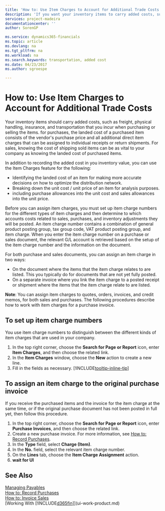 ```yaml
---
title: 'How to: Use Item Charges to Account for Additional Trade Costs| Microsoft Docs'
description: 'If you want your inventory items to carry added costs, such as freight, physical handling, insurance, and transportation that you incur when purchasing or selling items, you can use the Item Charges feature.'
services: project-madeira
documentationcenter: ''
author: SorenGP

ms.service: dynamics365-financials
ms.topic: article
ms.devlang: na
ms.tgt_pltfrm: na
ms.workload: na
ms.search.keywords: transportation, added cost
ms.date: 04/23/2017
ms.author: sgroespe

---
```

# How to: Use Item Charges to Account for Additional Trade Costs
Your inventory items should carry added costs, such as freight, physical handling, insurance, and transportation that you incur when purchasing or selling the items. for purchases, the landed cost of a purchased item consists of the vendor's purchase price and all additional direct item charges that can be assigned to individual receipts or return shipments. For sales, knowing the cost of shipping sold items can be as vital to your company as knowing the landed cost of purchased items.

In addition to recording the added cost in you inventory value, you can use the Item Charges feature for the following:

- Identifying the landed cost of an item for making more accurate decisions on how to optimize the distribution network.
- Breaking down the unit cost / unit price of an item for analysis purposes.
- including purchase allowances into the unit cost and sales allowances into the unit price.

Before you can assign item charges, you must set up item charge numbers for the different types of item charges and then determine to which accounts costs related to sales, purchases, and inventory adjustments they will be posted. An item charge number contains a combination of general product posting group, tax group code, VAT product posting group, and item charge. When you enter the item charge number on a purchase or sales document, the relevant G/L account is retrieved based on the setup of the item charge number and the information on the document.

For both purchase and sales documents, you can assign an item charge in two ways:
- On the document where the items that the item charge relates to are listed. This you typically do for documents that are not yet fully posted.
- On a separate invoice where you link the item charge to a posted receipt or shipment where the items that the item charge relate to are listed.

**Note**: You can assign item charges to quotes, orders, invoices, and credit memos, for both sales and purchases. The following procedures describe how to work with item charges for a purchase invoice.

## To set up item charge numbers
You use item charge numbers to distinguish between the different kinds of item charges that are used in your company.

1. In the top right corner, choose the **Search for Page or Report** icon, enter **Item Charges**, and then choose the related link.
2. In the **Item Charges** window, choose the **New** action to create a new line.
3. Fill in the fields as necessary. [!INCLUDE[tooltip-inline-tip](includes/tooltip-inline-tip_md.md)]

## To assign an item charge to the original purchase invoice
If you receive the purchased items and the invoice for the item charge at the same time, or if the original purchase document has not been posted in full yet, then follow this procedure.

1. In the top right corner, choose the **Search for Page or Report** icon, enter **Purchase Invoices**, and then choose the related link.
2. Create a new purchase invoice. For more information, see [How to: Record Purchases](purchasing-how-record-purchases.md).
3. In the **Type** field, select **Charge (Item)**.
4. In the **No.** field, select the relevant item charge number.
5. On the **Lines** tab, choose the **Item Charge Assignment** action.
6. **wait for UI**  





## See Also
[Managing Payables](payables-manage-payables.md)  
[How to: Record Purchases](purchasing-how-record-purchases.md)  
[How to: Invoice Sales](sales-how-invoice-sales.md)  
[Working With [!INCLUDE[d365fin](includes/d365fin_md.md)]](ui-work-product.md)  
